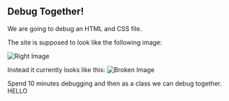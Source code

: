 ## Debug Together!

We are going to debug an HTML and CSS file.

The site is supposed to look like the following image:

![Right Image](/Week6/Week6_Feb27th/DebugTogether/FixedCodeImage.png)

Instead it currently looks like this:
![Broken Image](/Week6/Week6_Feb27th/DebugTogether/BrokenCodeImage.png)

Spend 10 minutes debugging and then as a class we can debug together.
HELLO